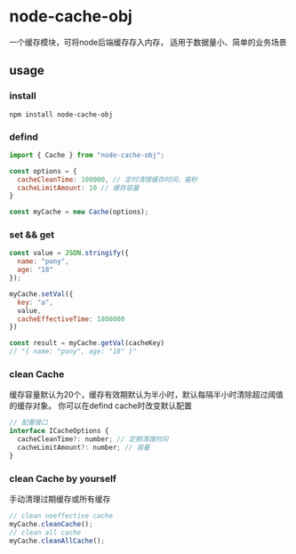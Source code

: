 # node-cache-obj

一个缓存模块，可将node后端缓存存入内存， 适用于数据量小、简单的业务场景

## usage
### install
```shell
npm install node-cache-obj 
```
### defind

```js
import { Cache } from "node-cache-obj";

const options = {
  cacheCleanTime: 100000, // 定时清理缓存时间，毫秒
  cacheLimitAmount: 10 // 缓存容量
}

const myCache = new Cache(options);

```

### set && get

```js
const value = JSON.stringify({
  name: "pony",
  age: "18"
});

myCache.setVal({
  key: "a",
  value,
  cacheEffectiveTime: 1800000
})

const result = myCache.getVal(cacheKey)
// "{ name: "pony", age: "18" }"
```
### clean Cache 

缓存容量默认为20个，缓存有效期默认为半小时，默认每隔半小时清除超过阈值的缓存对象。 你可以在defind cache时改变默认配置
```js
// 配置接口
interface ICacheOptions {
  cacheCleanTime?: number; // 定期清理时间
  cacheLimitAmount?: number; // 容量
}
```
### clean Cache by yourself

手动清理过期缓存或所有缓存
```js
// clean noeffective cache
myCache.cleanCache();
// clean all cache
myCache.cleanAllCache();
```